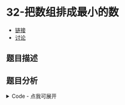 # 32-把数组排成最小的数

- [链接](https://www.nowcoder.com/practice/8fecd3f8ba334add803bf2a06af1b993)
- [讨论](https://www.nowcoder.com/questionTerminal/8fecd3f8ba334add803bf2a06af1b993)

## 题目描述

## 题目分析

<details>
<summary>Code - 点我可展开</summary>

<<<@/books/code/jz/32.cpp

</details>


